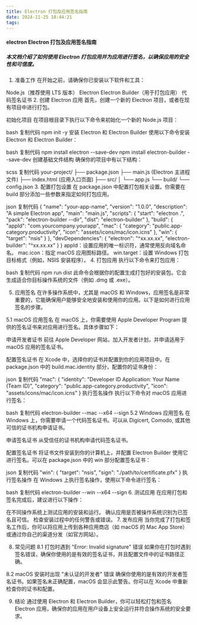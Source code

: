 ```yaml
---
title: Electron 打包及应用签名指南
date: 2024-11-25 18:44:21
tags:
---
```

#### electron Electron 打包及应用签名指南

##### 本文档介绍了如何使用 Electron 打包应用并为应用进行签名，以确保应用的安全性和可信度。

1. 准备工作
在开始之前，请确保你已安装以下软件和工具：

Node.js（推荐使用 LTS 版本）
Electron
Electron Builder（用于打包应用）
代码签名证书
2. 创建 Electron 应用
首先，创建一个新的 Electron 项目，或者在现有项目中进行打包。

初始化项目
在项目根目录下执行以下命令来初始化一个新的 Node.js 项目：

bash
复制代码
npm init -y
安装 Electron 和 Electron Builder
使用以下命令安装 Electron 和 Electron Builder：

bash
复制代码
npm install electron --save-dev
npm install electron-builder --save-dev
创建基础文件结构
确保你的项目中有以下结构：

scss
复制代码
your-project/
├── package.json
├── main.js  (Electron 主进程文件)
├── index.html (应用入口页面)
├── src/
│   └── app.js
└── build/
    └── config.json
3. 配置打包设置
在 package.json 中配置打包相关设置。你需要在 build 部分添加一些参数来指定如何打包应用。

json
复制代码
{
  "name": "your-app-name",
  "version": "1.0.0",
  "description": "A simple Electron app",
  "main": "main.js",
  "scripts": {
    "start": "electron .",
    "pack": "electron-builder --dir",
    "dist": "electron-builder"
  },
  "build": {
    "appId": "com.yourcompany.yourapp",
    "mac": {
      "category": "public.app-category.productivity",
      "icon": "assets/icons/mac/icon.icns"
    },
    "win": {
      "target": "nsis"
    }
  },
  "devDependencies": {
    "electron": "^xx.xx.xx",
    "electron-builder": "^xx.xx.xx"
  }
}
appId：设置应用的唯一标识符，通常使用反向域名命名。
mac.icon：指定 macOS 应用图标路径。
win.target：设置 Windows 打包目标格式（例如，NSIS 安装程序）。
4. 打包应用
执行以下命令来打包应用：

bash
复制代码
npm run dist
此命令会根据你的配置生成打包好的安装包。它会生成适合你目标操作系统的文件（例如 .dmg 或 .exe）。

5. 应用签名
在许多操作系统中，尤其是 macOS 和 Windows，应用签名是非常重要的，它能确保用户能够安全地安装和使用你的应用。以下是如何进行应用签名的步骤。

5.1 macOS 应用签名
在 macOS 上，你需要使用 Apple Developer Program 提供的签名证书来对应用进行签名。具体步骤如下：

申请开发者证书
前往 Apple Developer 网站，加入开发者计划，并申请适用于 macOS 应用的签名证书。

配置签名证书
在 Xcode 中，选择你的证书并配置到你的应用项目中。在 package.json 中的 build.mac.identity 部分，配置你的证书身份：

json
复制代码
"mac": {
  "identity": "Developer ID Application: Your Name (Team ID)",
  "category": "public.app-category.productivity",
  "icon": "assets/icons/mac/icon.icns"
}
执行签名操作
执行以下命令对 macOS 应用进行签名：

bash
复制代码
electron-builder --mac --x64 --sign
5.2 Windows 应用签名
在 Windows 上，你需要申请一个代码签名证书。可以从 Digicert, Comodo, 或其他可信的证书机构申请证书。

申请签名证书
从受信任的证书机构申请代码签名证书。

配置签名证书
将证书文件安装到你的计算机上，并配置 Electron Builder 使用它进行签名。可以在 package.json 中的 win 部分配置签名证书：

json
复制代码
"win": {
  "target": "nsis",
  "sign": "./path/to/certificate.pfx"
}
执行签名操作
在 Windows 上执行签名操作，使用以下命令进行签名：

bash
复制代码
electron-builder --win --x64 --sign
6. 测试应用
在应用打包和签名完成后，建议进行以下操作：

在不同操作系统上测试应用的安装和运行。
确认应用是否被操作系统识别为已签名且可信。
检查安装过程中的任何警告或错误。
7. 发布应用
当你完成了打包和签名工作后，你可以将应用上传到各种应用商店（如 macOS 的 Mac App Store）或通过你自己的渠道分发（如官方网站）。

8. 常见问题
8.1 打包时遇到 "Error: Invalid signature" 错误
如果你在打包时遇到签名错误，确保你使用的是有效的签名证书，并且配置文件中的证书路径正确。

8.2 macOS 安装时出现 "未认证的开发者" 错误
确保你使用的是有效的开发者签名证书。如果签名未正确配置，macOS 会显示此警告。你可以在 Xcode 中重新检查你的证书和配置。

9. 结论
通过使用 Electron 和 Electron Builder，你可以轻松打包和签名 Electron 应用，确保你的应用在用户设备上安全运行并符合操作系统的安全要求。